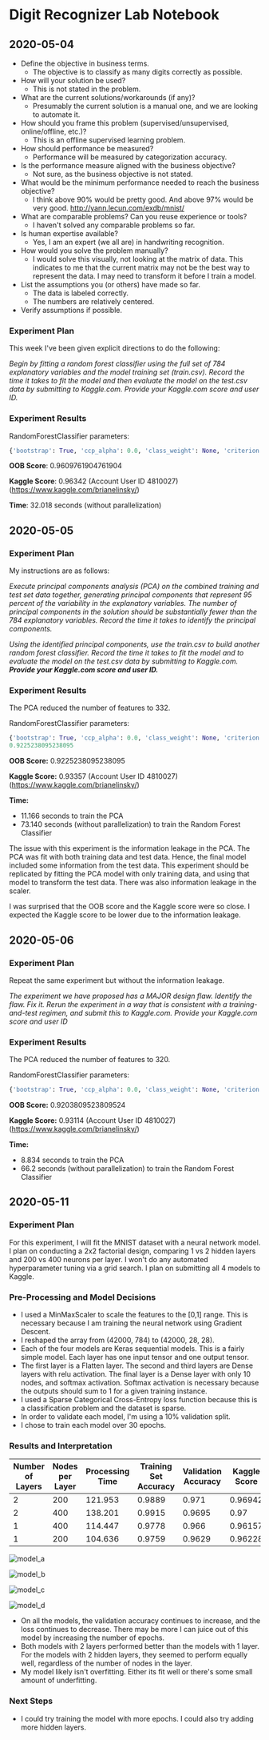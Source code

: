 # Digit Recognizer Lab Notebook

## 2020-05-04

* Define the objective in business terms.
  * The objective is to classify as many digits correctly as possible.
* How will your solution be used?
  * This is not stated in the problem.
* What are the current solutions/workarounds (if any)?
  * Presumably the current solution is a manual one, and we are looking to automate it.
* How should you frame this problem (supervised/unsupervised, online/offline, etc.)?
  * This is an offline supervised learning problem.
* How should performance be measured?
  * Performance will be measured by categorization accuracy.
* Is the performance measure aligned with the business objective?
  * Not sure, as the business objective is not stated.
* What would be the minimum performance needed to reach the business objective?
  * I think above 90% would be pretty good.  And above 97% would be very good. http://yann.lecun.com/exdb/mnist/
* What are comparable problems?  Can you reuse experience or tools?
  * I haven't solved any comparable problems so far.
* Is human expertise available?
  * Yes, I am an expert (we all are) in handwriting recognition.
* How would you solve the problem manually?
  * I would solve this visually, not looking at the matrix of data.  This indicates to me that the current matrix may not be the best way to represent the data.  I may need to transform it before I train a model.
* List the assumptions you (or others) have made so far.
  * The data is labeled correctly.
  * The numbers are relatively centered.
* Verify assumptions if possible.



### Experiment Plan

This week I've been given explicit directions to do the following:

*Begin by fitting a random forest classifier using the full set of 784 explanatory variables and the model training set (train.csv). Record the time it takes to fit the model and then evaluate the model on the test.csv data by submitting to Kaggle.com. Provide your Kaggle.com score and user ID.*

### Experiment Results

RandomForestClassifier parameters:

```python
{'bootstrap': True, 'ccp_alpha': 0.0, 'class_weight': None, 'criterion': 'gini', 'max_depth': None, 'max_features': 'auto', 'max_leaf_nodes': None, 'max_samples': None, 'min_impurity_decrease': 0.0, 'min_impurity_split': None, 'min_samples_leaf': 1, 'min_samples_split': 2, 'min_weight_fraction_leaf': 0.0, 'n_estimators': 100, 'n_jobs': None, 'oob_score': True, 'random_state': 98, 'verbose': 0, 'warm_start': False}
```

**OOB Score**: 0.9609761904761904

**Kaggle Score**: 0.96342 (Account User ID 4810027)(https://www.kaggle.com/brianelinsky/)

**Time**: 32.018 seconds (without parallelization)

## 2020-05-05

### Experiment Plan

My instructions are as follows:

*Execute principal components analysis (PCA) on the combined training and test set data together, generating principal components that represent 95 percent of the variability in the explanatory variables. The number of principal components in the solution should be substantially fewer than the 784 explanatory variables. Record the time it takes to identify the principal components.*

*Using the identified principal components, use the train.csv to build another random forest classifier. Record the time it takes to fit the model and to evaluate the model on the test.csv data by submitting to Kaggle.com. **Provide your Kaggle.com score and user ID.***

### Experiment Results

The PCA reduced the number of features to 332.



RandomForestClassifier parameters:

```python
{'bootstrap': True, 'ccp_alpha': 0.0, 'class_weight': None, 'criterion': 'gini', 'max_depth': None, 'max_features': 'auto', 'max_leaf_nodes': None, 'max_samples': None, 'min_impurity_decrease': 0.0, 'min_impurity_split': None, 'min_samples_leaf': 1, 'min_samples_split': 2, 'min_weight_fraction_leaf': 0.0, 'n_estimators': 100, 'n_jobs': None, 'oob_score': True, 'random_state': 12, 'verbose': 0, 'warm_start': False}
0.9225238095238095
```

**OOB Score:**  0.9225238095238095

**Kaggle Score:** 0.93357 (Account User ID 4810027)(https://www.kaggle.com/brianelinsky/)

**Time:** 

* 11.166 seconds to train the PCA
* 73.140 seconds (without parallelization) to train the Random Forest Classifier

The issue with this experiment is the information leakage in the PCA.  The PCA was fit with both training data and test data.  Hence, the final model included some information from the test data.  This experiment should be replicated by fitting the PCA model with only training data, and using that model to transform the test data.  There was also information leakage in the scaler.

I was surprised that the OOB score and the Kaggle score were so close.  I expected the Kaggle score to be lower due to the information leakage.

## 2020-05-06

### Experiment Plan

Repeat the same experiment but without the information leakage.

*The experiment we have proposed has a MAJOR design flaw. Identify the flaw. Fix it. Rerun the experiment in a way that is consistent with a training-and-test regimen, and submit this to Kaggle.com. Provide your Kaggle.com score and user ID*

### Experiment Results

The PCA reduced the number of features to 320.

RandomForestClassifier parameters:

```python
{'bootstrap': True, 'ccp_alpha': 0.0, 'class_weight': None, 'criterion': 'gini', 'max_depth': None, 'max_features': 'auto', 'max_leaf_nodes': None, 'max_samples': None, 'min_impurity_decrease': 0.0, 'min_impurity_split': None, 'min_samples_leaf': 1, 'min_samples_split': 2, 'min_weight_fraction_leaf': 0.0, 'n_estimators': 100, 'n_jobs': None, 'oob_score': True, 'random_state': 12, 'verbose': 0, 'warm_start': False}
```

**OOB Score:**  0.9203809523809524

**Kaggle Score:** 0.93114 (Account User ID 4810027)(https://www.kaggle.com/brianelinsky/)

**Time:** 

* 8.834 seconds to train the PCA
* 66.2 seconds (without parallelization) to train the Random Forest Classifier



## 2020-05-11

### Experiment Plan

For this experiment, I will fit the MNIST dataset with a neural network model.  I plan on conducting a 2x2 factorial design, comparing 1 vs 2 hidden layers and 200 vs 400 neurons per layer.  I won't do any automated hyperparameter tuning via a grid search.  I plan on submitting all 4 models to Kaggle.

### Pre-Processing and Model Decisions

* I used a MinMaxScaler to scale the features to the [0,1] range.  This is necessary because I am training the neural network using Gradient Descent.
* I reshaped the array from (42000, 784) to (42000, 28, 28).
* Each of the four models are Keras sequential models.  This is a fairly simple model.  Each layer has one input tensor and one output tensor.
* The first layer is a Flatten layer.  The second and third layers are Dense layers with relu activation.  The final layer is a Dense layer with only 10 nodes, and softmax activation.  Softmax activation is necessary because the outputs should sum to 1 for a given training instance.
* I used a Sparse Categorical Cross-Entropy loss function because this is a classification problem and the dataset is sparse.
* In order to validate each model, I'm using a 10% validation split.
* I chose to train each model over 30 epochs.



### Results and Interpretation

| Number of Layers | Nodes per Layer | Processing Time | Training Set Accuracy | Validation Accuracy | Kaggle Score |
| ---------------- | --------------- | --------------- | --------------------- | ------------------- | ------------ |
| 2                | 200             | 121.953         | 0.9889                | 0.971               | 0.96942      |
| 2                | 400             | 138.201         | 0.9915                | 0.9695              | 0.97         |
| 1                | 400             | 114.447         | 0.9778                | 0.966               | 0.96157      |
| 1                | 200             | 104.636         | 0.9759                | 0.9629              | 0.96228      |

![model_a](/Users/brianelinsky/Dropbox/ActiveProjects/modeling_projects/digit_recognizer/results/2020-05-11/model_a.png)

![model_b](/Users/brianelinsky/Dropbox/ActiveProjects/modeling_projects/digit_recognizer/results/2020-05-11/model_b.png)

![model_c](/Users/brianelinsky/Dropbox/ActiveProjects/modeling_projects/digit_recognizer/results/2020-05-11/model_c.png)

![model_d](/Users/brianelinsky/Dropbox/ActiveProjects/modeling_projects/digit_recognizer/results/2020-05-11/model_d.png)

* On all the models, the validation accuracy continues to increase, and the loss continues to decrease.  There may be more I can juice out of this model by increasing the number of epochs.
* Both models with 2 layers performed better than the models with 1 layer.  For the models with 2 hidden layers, they seemed to perform equally well, regardless of the number of nodes in the layer.
* My model likely isn't overfitting.  Either its fit well or there's some small amount of underfitting.

### Next Steps

* I could try training the model with more epochs.  I could also try adding more hidden layers.